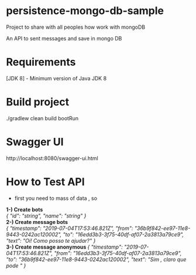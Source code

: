# persistence-mongo-db-sample
Project to share with all peoples how work with mongoDB

An API to sent messages and save in mongo DB 


# Requirements
[JDK 8] - Minimum version of Java JDK 8


# Build project

./gradlew clean build bootRun

# Swagger UI

http://localhost:8080/swagger-ui.html

# How to Test API 

* first you need to mass of data , so

<b>
1-) Create bots 
</b>
</br>
  
<i>
{
  "id": "string",
  "name": "string"
}
 </i>
 </br>


<b>
2-) Create message bots 
</b>
</br>
<i>
{
  "timestamp": "2019-07-04T17:53:46.821Z",
 "from": "36b9f842-ee97-11e8-9443-0242ac120002",
 "to": "16edd3b3-3f75-40df-af07-2a3813a79ce9",
 "text": "Oi! Como posso te ajudar?"
}
</i>
</br>

<b>
3-) Create message anonymous
</b>

<i>
{
  "timestamp": "2019-07-04T17:53:46.821Z",
 "from": "16edd3b3-3f75-40df-af07-2a3813a79ce9",
 "to": "36b9f842-ee97-11e8-9443-0242ac120002",
 "text": "Sim , claro que pode "
}
</i>






